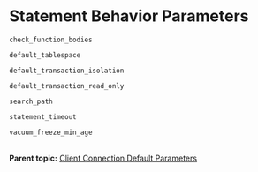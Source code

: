 # Statement Behavior Parameters 

`check_function_bodies`

`default_tablespace`

`default_transaction_isolation`

`default_transaction_read_only`

`search_path`

`statement_timeout`

`vacuum_freeze_min_age`<br/></br>


**Parent topic:** [Client Connection Default Parameters](../topics/g-client-connection-default-parameters.html)


